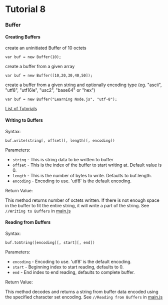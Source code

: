 # Tutorial 8

### Buffer

#### Creating Buffers
create an uninitiated Buffer of 10 octets

`var buf = new Buffer(10);`

create a buffer from a given array

`var buf = new Buffer([10,20,30,40,50]);`

create a buffer from a given string and optionally encoding type (eg. "ascii", "utf8", "utf16le", "usc2", "base64" or "hex")

`var buf = new Buffer("Learning Node.js", "utf-8");`

[List of Tutorials](https://github.com/shane030716/node-js)

#### Writing to Buffers
Syntax:

`buf.write(string[, offset][, length][, encoding])`

Parameters:
* `string` - This is string data to be written to buffer
* `offset` - This is the index of the buffer to start writing at. Default value is 0.
* `length` - This is the number of bytes to write. Defaults to buf.length.
* `encoding` - Encoding to use. 'utf8' is the default encoding.

Return Value:

This method returns number of octets written. If there is not enough space in the buffer to fit the entire string, it will write a part of the string.
See `//Writing to Buffers` in [main.js](main.js)

#### Reading from Buffers
Syntax:

`buf.toString([encoding][, start][, end])`

Parameters:
* `encoding` - Encoding to use. 'utf8' is the default encoding.
* `start` - Beginning index to start reading, defaults to 0.
* `end` - End index to end reading, defaults to complete buffer.

Return Value:

This method decodes and returns a string from buffer data encoded using the specified character set encoding.
See `//Reading from Buffers` in [main.js](main.js)


